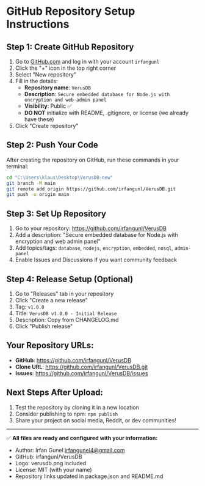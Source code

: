 # GitHub Repository Setup Instructions

## Step 1: Create GitHub Repository

1. Go to [GitHub.com](https://github.com) and log in with your account `irfangunl`
2. Click the "+" icon in the top right corner
3. Select "New repository"
4. Fill in the details:
   - **Repository name**: `VerusDB`
   - **Description**: `Secure embedded database for Node.js with encryption and web admin panel`
   - **Visibility**: Public ✅
   - **DO NOT** initialize with README, .gitignore, or license (we already have these)
5. Click "Create repository"

## Step 2: Push Your Code

After creating the repository on GitHub, run these commands in your terminal:

```bash
cd "C:\Users\klaus\Desktop\VerusDB-new"
git branch -M main
git remote add origin https://github.com/irfangunl/VerusDB.git
git push -u origin main
```

## Step 3: Set Up Repository

1. Go to your repository: https://github.com/irfangunl/VerusDB
2. Add a description: "Secure embedded database for Node.js with encryption and web admin panel"
3. Add topics/tags: `database`, `nodejs`, `encryption`, `embedded`, `nosql`, `admin-panel`
4. Enable Issues and Discussions if you want community feedback

## Step 4: Release Setup (Optional)

1. Go to "Releases" tab in your repository
2. Click "Create a new release"
3. Tag: `v1.0.0`
4. Title: `VerusDB v1.0.0 - Initial Release`
5. Description: Copy from CHANGELOG.md
6. Click "Publish release"

## Your Repository URLs:
- **GitHub**: https://github.com/irfangunl/VerusDB
- **Clone URL**: https://github.com/irfangunl/VerusDB.git
- **Issues**: https://github.com/irfangunl/VerusDB/issues

## Next Steps After Upload:
1. Test the repository by cloning it in a new location
2. Consider publishing to npm: `npm publish`
3. Share your project on social media, Reddit, or dev communities!

---

✅ **All files are ready and configured with your information:**
- Author: Irfan Gunel <irfangunel4@gmail.com>
- GitHub: irfangunl/VerusDB
- Logo: verusdb.png included
- License: MIT (with your name)
- Repository links updated in package.json and README.md
